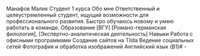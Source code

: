 Манафов Малик
Студент 1 курса
Обо мне
Ответственный и целеустремленный студент, ищущий возможности для профессионального развития. Быстро обучаюсь новому и умею работать в команде.
Образование
[ВГУ]
[Романо-германская филология], [Экспертно-аналитическая деятельность]
Навыки
Работа с офисными программами
Создание сайтов на Tilda
Ведение социальных сетей
Фотография и обработка изображений
Английский язык (B1)# -
